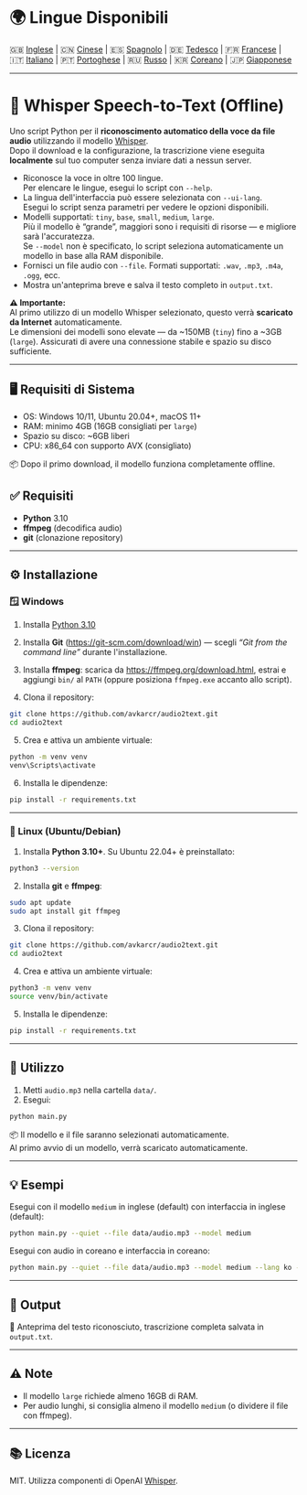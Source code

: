# 🌍 Lingue Disponibili

🇬🇧 [Inglese](README.md) | 🇨🇳 [Cinese](README_ZH.md) | 🇪🇸 [Spagnolo](README_ES.md) | 🇩🇪 [Tedesco](README_DE.md) | 🇫🇷 [Francese](README_FR.md) | 🇮🇹 [Italiano](README_IT.md) | 🇵🇹 [Portoghese](README_PT.md) | 🇷🇺 [Russo](README_RU.md) | 🇰🇷 [Coreano](README_KO.md) | 🇯🇵 [Giapponese](README_JA.md)

---
# 🧠 Whisper Speech-to-Text (Offline)

Uno script Python per il **riconoscimento automatico della voce da file audio** utilizzando il modello [Whisper](https://github.com/openai/whisper).  
Dopo il download e la configurazione, la trascrizione viene eseguita **localmente** sul tuo computer senza inviare dati a nessun server.

- Riconosce la voce in oltre 100 lingue.  
  Per elencare le lingue, esegui lo script con `--help`.
- La lingua dell'interfaccia può essere selezionata con `--ui-lang`.  
  Esegui lo script senza parametri per vedere le opzioni disponibili.
- Modelli supportati: `tiny`, `base`, `small`, `medium`, `large`.  
  Più il modello è “grande”, maggiori sono i requisiti di risorse — e migliore sarà l'accuratezza.  
  Se `--model` non è specificato, lo script seleziona automaticamente un modello in base alla RAM disponibile.
- Fornisci un file audio con `--file`. Formati supportati: `.wav`, `.mp3`, `.m4a`, `.ogg`, ecc.  
- Mostra un'anteprima breve e salva il testo completo in `output.txt`.

**⚠ Importante:**  
Al primo utilizzo di un modello Whisper selezionato, questo verrà **scaricato da Internet** automaticamente.  
Le dimensioni dei modelli sono elevate — da ~150MB (`tiny`) fino a ~3GB (`large`). Assicurati di avere una connessione stabile e spazio su disco sufficiente.

---

## 🖥️ Requisiti di Sistema
- OS: Windows 10/11, Ubuntu 20.04+, macOS 11+  
- RAM: minimo 4GB (16GB consigliati per `large`)  
- Spazio su disco: ~6GB liberi  
- CPU: x86_64 con supporto AVX (consigliato)

📦 Dopo il primo download, il modello funziona completamente offline.

## ✅ Requisiti
- **Python** 3.10  
- **ffmpeg** (decodifica audio)  
- **git** (clonazione repository)

---

## ⚙️ Installazione

### 🪟 Windows

1. Installa [Python 3.10](https://www.python.org/downloads/)

2. Installa **Git** (https://git-scm.com/download/win) — scegli *“Git from the command line”* durante l'installazione.

3. Installa **ffmpeg**: scarica da https://ffmpeg.org/download.html, estrai e aggiungi `bin/` al `PATH` (oppure posiziona `ffmpeg.exe` accanto allo script).

4. Clona il repository:
```bash
git clone https://github.com/avkarcr/audio2text.git
cd audio2text
```

5. Crea e attiva un ambiente virtuale:
```bash
python -m venv venv
venv\Scripts\activate
```

6. Installa le dipendenze:
```bash
pip install -r requirements.txt
```

---

### 🐧 Linux (Ubuntu/Debian)

1. Installa **Python 3.10+**. Su Ubuntu 22.04+ è preinstallato:
```bash
python3 --version
```

2. Installa **git** e **ffmpeg**:
```bash
sudo apt update
sudo apt install git ffmpeg
```

3. Clona il repository:
```bash
git clone https://github.com/avkarcr/audio2text.git
cd audio2text
```

4. Crea e attiva un ambiente virtuale:
```bash
python3 -m venv venv
source venv/bin/activate
```

5. Installa le dipendenze:
```bash
pip install -r requirements.txt
```

---

## 🚀 Utilizzo

1. Metti `audio.mp3` nella cartella `data/`.  
2. Esegui:
```bash
python main.py
```

📦 Il modello e il file saranno selezionati automaticamente.  
Al primo avvio di un modello, verrà scaricato automaticamente.

---

## 💡 Esempi

Esegui con il modello `medium` in inglese (default) con interfaccia in inglese (default):
```bash
python main.py --quiet --file data/audio.mp3 --model medium
```
Esegui con audio in coreano e interfaccia in coreano:
```bash
python main.py --quiet --file data/audio.mp3 --model medium --lang ko --ui-lang ko
```

---

## 📄 Output

📝 Anteprima del testo riconosciuto, trascrizione completa salvata in `output.txt`.

---

## ⚠ Note
- Il modello `large` richiede almeno 16GB di RAM.  
- Per audio lunghi, si consiglia almeno il modello `medium` (o dividere il file con ffmpeg).

---

## 📚 Licenza
MIT. Utilizza componenti di OpenAI [Whisper](https://github.com/openai/whisper).
